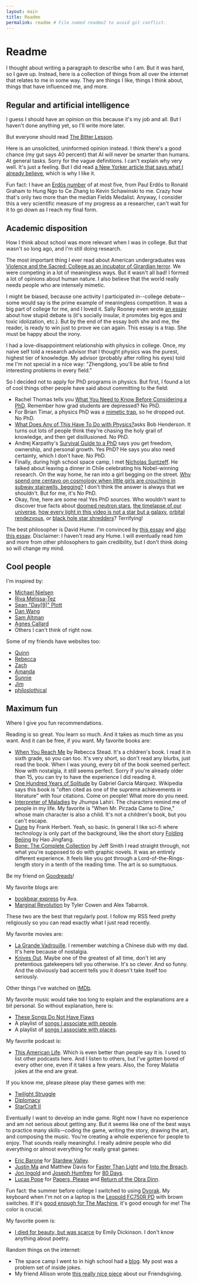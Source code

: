 ```yaml
---
layout: main
title: Readme
permalink: readme # File named readme2 to avoid git conflict.
---
```


# Readme

I thought about writing a paragraph to describe who I am. But it was hard, so I gave up. Instead, here is a collection of things from all over the internet that relates to me in some way. They are things I like, things I think about, things that have influenced me, and more.

## Regular and artificial intelligence

I guess I should have an opinion on this because it's my job and all. But I haven't done anything yet, so I'll write more later.

But everyone should read [The Bitter Lesson](http://www.incompleteideas.net/IncIdeas/BitterLesson.html).

Here is an unsolicited, uninformed opinion instead. I think there's a good chance (my gut says 40 percent) that AI will never be smarter than humans. At general tasks. Sorry for the vague definitions. I can't explain why very well. It's just a feeling. But I did read [a New Yorker article that says what I already believe](https://www.newyorker.com/culture/annals-of-inquiry/why-computers-wont-make-themselves-smarter), which is why I like it.

Fun fact: I have an [Erd&ouml;s number](https://en.wikipedia.org/wiki/Erd%C5%91s_number) of at most five, from Paul Erd&ouml;s to Ronald Graham to Hung Ngo to Ce Zhang to Kevin Schawinski to me. Crazy how that's only two more than the median Fields Medalist. Anyway, I consider this a very scientific measure of my progress as a researcher, can't wait for it to go down as I reach my final form.

<!-- other peoples general audience opinions on the state of ai -->
<!-- http://www.incompleteideas.net/IncIdeas/BitterLesson.html -->

## Academic disposition

How I think about school was more relevant when I was in college. But that wasn't so long ago, and I'm still doing research.

The most important thing I ever read about American undergraduates was [Violence and the Sacred: College as an incubator of Girardian terror](https://danwang.co/college-girardian-terror). We were competing in a lot of meaningless ways. But it wasn't all bad! I formed a lot of opinions about human nature. I also believe that the world really needs people who are  intensely mimetic.

I might be biased, because one activity I participated in--college debate--some would say is the prime example of meaningless competition. It was a big part of college for me, and I loved it. Sally Rooney even wrote [an essay](https://thedublinreview.com/article/even-if-you-beat-me) about how stupid debate is (it's socially insular, it promotes big egos and toxic idolization, etc.). But by the end of the essay both she and me, the reader, is ready to win just to prove we can again. This essay is a trap. She must be happy about the irony.

I had a love-disappointment relationship with physics in college. Once, my naive self told a research advisor that I thought physics was the purest, highest tier of knowledge. My advisor (probably after rolling his eyes) told me I'm not special in a nice way: "Zhengdong, you'll be able to find interesting problems in every field."

So I decided not to apply for PhD programs in physics. But first, I found a lot of cool things other people have said about committing to the field:

* Rachel Thomas tells you [What You Need to Know Before Considering a PhD](https://www.fast.ai/2018/08/27/grad-school). Remember how grad students are depressed? No PhD.
* For Brian Timar, a physics PhD was a [mimetic trap](https://www.briantimar.com/notes/mimetic/mimetic), so he dropped out. No PhD.
* [What Does Any of This Have To Do with Physics?](http://nautil.us/issue/43/heroes/what-does-any-of-this-have-to-do-with-physics)asks Bob Henderson. It turns out lots of people think they're chasing the holy grail of knowledge, and then get disillusioned. No PhD.
* Andrej Karpathy's [Survival Guide to a PhD](http://karpathy.github.io/2016/09/07/phd) says you get freedom, ownership, and personal growth. Yes PhD? He says you also need certainty, which I don't have. No PhD.
* Finally, during high school space camp, I met [Nicholas Suntzeff](https://en.wikipedia.org/wiki/Nicholas_B._Suntzeff). He talked about leaving a dinner in Chile celebrating his Nobel-winning research. On the way home, he ran into a girl begging on the street. [Why spend one centavo on cosmology when little girls are crouching in subway stairwells, begging?](https://www.lastwordonnothing.com/2012/08/13/guest-post-that-eternal-question) I don't think the answer is always that we shouldn't. But for me, it's No PhD.
* Okay, fine, here are some real Yes PhD sources. Who wouldn't want to discover true facts about [doomed neutron stars](https://www.youtube.com/watch?v=x_Akn8fUBeQ), [the timelapse of our universe](https://www.youtube.com/watch?v=uD4izuDMUQA), [how every light in this video is not a star but a galaxy](https://www.youtube.com/watch?v=rOjrImaPh80), [orbital rendezvous](https://www.youtube.com/watch?v=B1R3dTdcpSU), or [black hole star shredders](https://www.youtube.com/watch?v=ubBzcSD8G8k)? Terrifying!

The best philosopher is David Hume. I'm convinced by [this essay](https://aeon.co/essays/hume-is-the-amiable-modest-generous-philosopher-we-need-today) and [also this essay](https://www.theatlantic.com/magazine/archive/2015/10/how-david-hume-helped-me-solve-my-midlife-crisis/403195). Disclaimer: I haven't read any Hume. I will eventually read him and more from other philosophers to gain credibility, but I don't think doing so will change my mind.

## Cool people

I'm inspired by:

* [Michael Nielsen](http://michaelnielsen.org)
* [Riva Melissa-Tez](https://twitter.com/rivatez)
* [Sean "Day\[9\]" Plott](https://day9.tv/)
* [Dan Wang](https://danwang.co)
* [Sam Altman](https://blog.samaltman.com)
* [Agnes Callard](https://twitter.com/AgnesCallard)
* Others I can't think of right now.

Some of my friends have websites too:

* [Quinn](https://www.qmc4.com)
* [Rebecca](https://rebeccagoldberg.info)
* [Zach](https://zacharystanik.myportfolio.com)
* [Amanda](https://huntressie.wordpress.com)
* [Sunnie](https://sunnie-liu.myportfolio.com/work)
* [Jim](https://jimzenn.com)
* [philoslothical](https://philoslothical.wixsite.com/philoslothical)

## Maximum fun

Where I give you fun recommendations.

Reading is so great. You learn so much. And it takes as much time as you want. And it can be free, if you want. My favorite books are:

* [When You Reach Me](https://www.goodreads.com/book/show/5310515-when-you-reach-me) by Rebecca Stead. It's a children's book. I read it in sixth grade, so you can too. It's very short, so don't read any blurbs, just read the book. When I was young, every bit of the book seemed perfect. Now with nostalgia, it still seems perfect. Sorry if you're already older than 15, you can try to have the experience I did reading it.
* [One Hundred Years of Solitude](https://www.goodreads.com/book/show/320.One_Hundred_Years_of_Solitude) by Gabriel Garc&iacute;a M&aacute;rquez. Wikipedia says this book is "often cited as one of the supreme achievements in literature" with four citations. Come on people! What more do you need.
* [Interpreter of Maladies](https://www.goodreads.com/book/show/5439.Interpreter_of_Maladies) by Jhumpa Lahiri. The characters remind me of people in my life. My favorite is "When Mr. Pirzada Came to Dine," whose main character is also a child. It's not a children's book, but you can't escape.
* [Dune](https://www.goodreads.com/book/show/234225.Dune) by Frank Herbert. Yeah, so basic. In general I like sci-fi where technology is only part of the background, like the short story [Folding Beijing](https://uncannymagazine.com/article/folding-beijing-2) by Hao Jingfang.
* [Bone: The Complete Collection](https://www.goodreads.com/book/show/92143.Bone) by Jeff Smith I read straight through, not what you're supposed to do with graphic novels. It was an entirely different experience. It feels like you got through a Lord-of-the-Rings-length story in a tenth of the reading time. The art is so sumptuous.

Be my friend on [Goodreads](https://www.goodreads.com/review/list/69913212?sort=rating)!

My favorite blogs are:

* [bookbear express](https://ava.substack.com) by Ava.
* [Marginal Revolution](https://marginalrevolution.com) by Tyler Cowen and Alex Tabarrok.

These two are the best that regularly post. I follow my RSS feed pretty religiously so you can read exactly what I just read recently.

My favorite movies are:

* [La Grande Vadrouille](https://www.imdb.com/title/tt0060474). I remember watching a Chinese dub with my dad. It's here because of nostalgia.
* [Knives Out](https://www.imdb.com/title/tt8946378). Maybe one of the greatest of all time, don't let any pretentious gatekeepers tell you otherwise. It's so clever. And so funny. And the obviously bad accent tells you it doesn't take itself too seriously.

Other things I've watched on [IMDb](https://www.imdb.com/user/ur88537668/ratings?sort=your_rating,desc&ratingFilter=0&mode=detail&ref_=undefined&lastPosition=0).

My favorite music would take too long to explain and the explanations are a bit personal. So without explanation, here is:

* [These Songs Do Not Have Flaws](https://open.spotify.com/playlist/6CFotAZGG30wEw8q5ktupa?si=88e78669a1154f76)
* A playlist of [songs I associate with people](https://open.spotify.com/playlist/319y6SKgOjIyBq0tDkn3vh?si=1e45c403545b4355).
* A playlist of [songs I associate with places](https://open.spotify.com/playlist/0peet4i7FIzMxefhhA3lqi?si=709c9901d8e343a0).

My favorite podcast is:

* [This American Life](https://www.thisamericanlife.org). Which is even better than people say it is. I used to list other podcasts here. And I listen to others, but I've gotten bored of every other one, even if it takes a few years. Also, the Torey Malatia jokes at the end are great.

If you know me, please please play these games with me:

* [Twilight Struggle](https://boardgamegeek.com/boardgame/12333/twilight-struggle)
* [Diplomacy](https://boardgamegeek.com/boardgame/483/diplomacy)
* [StarCraft II](https://starcraft2.com/en-us)

Eventually I want to develop an indie game. Right now I have no experience and am not serious about getting any. But it seems like one of the best ways to practice many skills--coding the game, writing the story, drawing the art, and composing the music. You're creating a whole experience for people to enjoy. That sounds really meaningful. I really admire people who did everything or almost everything for really great games:

* [Eric Barone](https://twitter.com/ConcernedApe) for [Stardew Valley](https://www.stardewvalley.net).
* [Justin Ma](https://twitter.com/Jarmustard) and Matthew Davis for [Faster Than Light](https://subsetgames.com/ftl.html) and [Into the Breach](https://subsetgames.com/itb.html).
* [Jon Ingold](https://twitter.com/joningold) and [Joseph Humfrey](https://twitter.com/joethephish) for [80 Days](https://www.inklestudios.com/80days).
* [Lucas Pope](https://dukope.com) for [Papers, Please](https://papersplea.se) and [Return of the Obra Dinn](https://obradinn.com).

Fun fact: the summer before college I switched to using [Dvorak](https://en.wikipedia.org/wiki/Dvorak_keyboard_layout). My keyboard when I'm not on a laptop is the [Leopold FC750R PD](https://www.leopold.co.kr/Shop/Item.php?ItId=1550022044) with brown switches. If it's [good enough for The Machine](https://liquipedia.net/starcraft2/Pro_gear), it's good enough for me! The color is crucial.

My favorite poem is:

* [I died for beauty, but was scarce](https://www.bartleby.com/113/4010.html) by Emily Dickinson. I don't know anything about poetry.

Random things on the internet:

* The space camp I went to in high school had a [blog](https://ssp2016nmt.wordpress.com). My post was a problem set of inside jokes.
* My friend Allison wrote [this really nice piece](http://thepolitic.org/friendsgiving-pies-ice-cream-and-growing-up) about our Friendsgiving.
